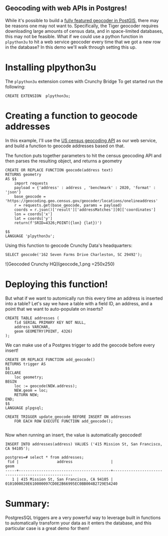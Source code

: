 ## Geocoding with web APIs in Postgres!

While it's possible to build a [fully featured geocoder in PostGIS](https://.net/docs/postgis_installation.html#install_tiger_geocoder_extension),
there may be reasons one may not want to. Specifically, the Tiger geocoder requires downloading large amounts of census data, and in space-limited databases, this may not be feasible. 
What if we could use  a python function in `plpython3u` to hit a web service geocoder every time that we got a new row in the database? In this demo we'll walk through setting this up. 


# Installing plpython3u

The `plpython3u` extension comes with Crunchy Bridge
To get started run the following: 
```
CREATE EXTENSION  plpython3u;
```

# Creating a function to geocode addresses 

In this example, I'll use the [US census geocoding API](https://geocoding.geo.census.gov/geocoder/Geocoding_Services_API.html) as our web service, and build a function to geocode addresses based on that. 

The function puts together parameters to hit the census geocoding API and then parses the resulting object, and returns a geometry


```
CREATE OR REPLACE FUNCTION geocode(address text)
RETURNS geometry
AS $$
    import requests
    payload = {'address' : address , 'benchmark' : 2020, 'format' : 'json'}
    base_geocode = 'https://geocoding.geo.census.gov/geocoder/locations/onelineaddress'
    r = requests.get(base_geocode, params = payload)
    coords = r.json()['result']['addressMatches'][0]['coordinates']
    lon = coords['x']
    lat = coords['y']
    return(f'SRID=4326;POINT({lon} {lat})')

$$
LANGUAGE 'plpython3u';
```

Using this function to geocode Crunchy Data's headquarters:

```
SELECT geocode('162 Seven Farms Drive Charleston, SC 29492');

```
![Geocoded Crunchy HQ](geocode_1.png  =250x250)


# Deploying this function! 

But what if we want to automically run this every time an address is inserted into a table? Let's say we have a table with a field ID, an address, and a point that we want to auto-populate on inserts?

```
CREATE TABLE addresses (
	fid SERIAL PRIMARY KEY NOT NULL,
	address VARCHAR,
	geom GEOMETRY(POINT, 4326)
);
```

We can make use of a Postgres trigger to add the geocode before every insert! 

```
CREATE OR REPLACE FUNCTION add_geocode()
RETURNS trigger AS
$$ 
DECLARE 
    loc geometry;
BEGIN 
    loc := geocode(NEW.address);
    NEW.geom = loc;
    RETURN NEW;
END;
$$ 
LANGUAGE plpgsql;
```

```
CREATE TRIGGER update_geocode BEFORE INSERT ON addresses
    FOR EACH ROW EXECUTE FUNCTION add_geocode();
	
```

Now when running an insert, the value is automatically geocoded! 

```
INSERT INTO addresses(address) VALUES ('415 Mission St, San Francisco, CA 94105');
```

```
postgres=# select * from addresses;
 fid |                 address                 |                        geom
-----+-----------------------------------------+----------------------------------------------------
   1 | 415 Mission St, San Francisco, CA 94105 | 0101000020E610000097CD0E2B66995EC0BB004B2729E54240
```

# Summary: 

PostgresSQL triggers are a very powerful way to leverage built in functions to automatically transform your data as it enters the database, and this particular case is a great demo for them!






